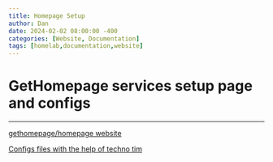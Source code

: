 ```yaml
---
title: Homepage Setup
author: Dan
date: 2024-02-02 08:00:00 -400
categories: [Website, Documentation]
tags: [homelab,documentation,website]
---
```


# GetHomepage services setup page and configs
---------------------------------------------


[gethomepage/homepage website](https://gethomepage.dev/latest/)

[Configs files with the help of techno tim](http://technotim.live)

